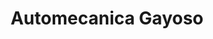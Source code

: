 ---
title: "Automecanica Gayoso"
url: /ciudad-del-este/automecanica-gayoso/
shop: reparación de automóviles
---